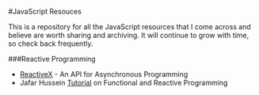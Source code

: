#JavaScript Resouces

This is a repository for all the JavaScript resources that I come across and believe are worth sharing and archiving. It will continue to grow with time, so check back frequently.

###Reactive Programming
- [ReactiveX](http://reactivex.io/) - An API for Asynchronous Programming
- Jafar Hussein [Tutorial](http://reactive-extensions.github.io/learnrx/) on Functional and Reactive Programming
